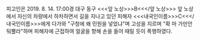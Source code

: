 피고인은 2019. 8. 14. 17:00경 대구 동구 <<<앞 노상>>>B<<</앞 노상>>> 앞 노상에서 자신의 차량에서 하차하면서 길을 지나고 있던 피해자 <<<내국인이름>>>C<<</내국인이름>>>에게 다가와 "구청에 왜 민원을 넣었냐"며 고성을 지르며 "확 마 가만안둬뿔라"하며 피해자에 근접하여 얼굴을 향해 손을 들어 때릴 듯이 폭행하였다.